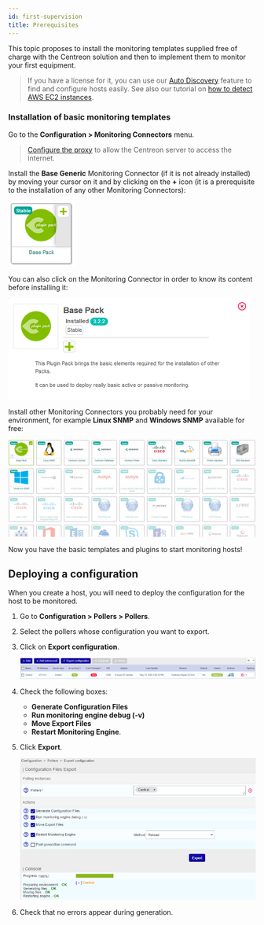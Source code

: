 ```yaml
---
id: first-supervision
title: Prerequisites
---
```


This topic proposes to install the monitoring templates supplied free of charge with the Centreon solution
and then to implement them to monitor your first equipment.

> If you have a license for it, you can use our [Auto Discovery](../monitoring/discovery/introduction.md) feature to find and configure hosts easily. See also our tutorial on [how to detect AWS EC2 instances](autodisco-aws.md).

### Installation of basic monitoring templates

Go to the **Configuration \> Monitoring Connectors** menu.

> [Configure the proxy](../administration/parameters/centreon-ui.md#proxy-configuration) to allow the Centreon server to access the internet.

Install the **Base Generic** Monitoring Connector (if it is not already installed) by moving your cursor on it and by clicking on the **+** icon (it is a prerequisite
to the installation of any other Monitoring Connectors):

![image](../assets/getting-started/pp_base_generic_1.png)

You can also click on the Monitoring Connector in order to know its content before installing it:

![image](../assets/getting-started/pp_base_generic_2.png)

Install other Monitoring Connectors you probably need for your environment, for example **Linux SNMP** and **Windows SNMP** available
for free:

![image](../assets/getting-started/pp_install_basic.gif)

Now you have the basic templates and plugins to start monitoring hosts!

## Deploying a configuration

When you create a host, you will need to deploy the configuration for the host to be monitored.

1. Go to **Configuration \> Pollers > Pollers**.
2. Select the pollers whose configuration you want to export.
3. Click on **Export configuration**.

    ![image](../assets/monitoring/monitoring-servers/export_conf.png)

4. Check the following boxes:
    - **Generate Configuration Files**
    - **Run monitoring engine debug (-v)**
    - **Move Export Files**
    - **Restart Monitoring Engine**.

5. Click **Export**.

    ![image](../assets/monitoring/monitoring-servers/export_conf_done.png)

6. Check that no errors appear during generation.
